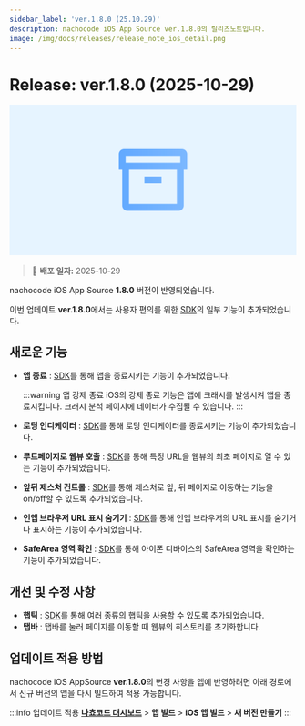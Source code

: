 ```yaml
---
sidebar_label: 'ver.1.8.0 (25.10.29)'
description: nachocode iOS App Source ver.1.8.0의 릴리즈노트입니다.
image: /img/docs/releases/release_note_ios_detail.png
---
```


# Release: ver.1.8.0 (2025-10-29)

![ios_detail](/img/docs/releases/release_note_ios_detail.png)

> 🔔 **배포 일자:** 2025-10-29

nachocode iOS App Source **1.8.0** 버전이 반영되었습니다.

이번 업데이트 **ver.1.8.0**에서는 사용자 편의를 위한 [SDK](../../sdk/release-v-1-8-0)의 일부 기능이 추가되었습니다.

## 새로운 기능

- **앱 종료** : [SDK](../../sdk/release-v-1-8-0)를 통해 앱을 종료시키는 기능이 추가되었습니다.

  :::warning 앱 강제 종료
  iOS의 강제 종료 기능은 앱에 크래시를 발생시켜 앱을 종료시킵니다.
  크래시 분석 페이지에 데이터가 수집될 수 있습니다.
  :::

- **로딩 인디케이터** : [SDK](../../sdk/release-v-1-8-0)를 통해 로딩 인디케이터를 종료시키는 기능이 추가되었습니다.
- **루트페이지로 웹뷰 호출** : [SDK](../../sdk/release-v-1-8-0)를 통해 특정 URL을 웹뷰의 최초 페이지로 열 수 있는 기능이 추가되었습니다.
- **앞뒤 제스처 컨트롤** : [SDK](../../sdk/release-v-1-8-0)를 통해 제스처로 앞, 뒤 페이지로 이동하는 기능을 on/off할 수 있도록 추가되었습니다.
- **인앱 브라우저 URL 표시 숨기기** : [SDK](../../sdk/release-v-1-8-0)를 통해 인앱 브라우저의 URL 표시를 숨기거나 표시하는 기능이 추가되었습니다.
- **SafeArea 영역 확인** : [SDK](../../sdk/release-v-1-8-0)를 통해 아이폰 디바이스의 SafeArea 영역을 확인하는 기능이 추가되었습니다.

## 개선 및 수정 사항

- **햅틱** : [SDK](../../sdk/release-v-1-8-0)를 통해 여러 종류의 햅틱을 사용할 수 있도록 추가되었습니다.
- **탭바** : 탭바를 눌러 페이지를 이동할 때 웹뷰의 히스토리를 초기화합니다.

## 업데이트 적용 방법

nachocode iOS AppSource **ver.1.8.0**의 변경 사항을 앱에 반영하려면 아래 경로에서 신규 버전의 앱을 다시 빌드하여 적용 가능합니다.

:::info 업데이트 적용
[**나쵸코드 대시보드**](https://nachocode.io/?utm_source=docs&utm_medium=documentation&utm_campaign=devguide) > **앱 빌드** > **iOS 앱 빌드** > **새 버전 만들기**
:::

